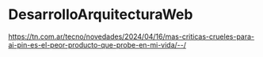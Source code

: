 # DesarrolloArquitecturaWeb
https://tn.com.ar/tecno/novedades/2024/04/16/mas-criticas-crueles-para-ai-pin-es-el-peor-producto-que-probe-en-mi-vida/--/
